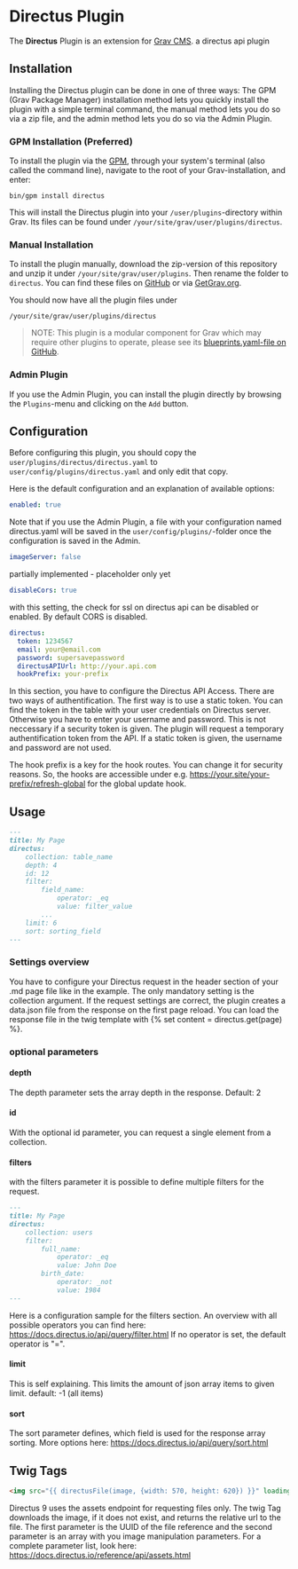 # Directus Plugin

The **Directus** Plugin is an extension for [Grav CMS](http://github.com/getgrav/grav). a directus api plugin

## Installation

Installing the Directus plugin can be done in one of three ways: The GPM (Grav Package Manager) installation method lets you quickly install the plugin with a simple terminal command, the manual method lets you do so via a zip file, and the admin method lets you do so via the Admin Plugin.

### GPM Installation (Preferred)

To install the plugin via the [GPM](http://learn.getgrav.org/advanced/grav-gpm), through your system's terminal (also called the command line), navigate to the root of your Grav-installation, and enter:

    bin/gpm install directus

This will install the Directus plugin into your `/user/plugins`-directory within Grav. Its files can be found under `/your/site/grav/user/plugins/directus`.

### Manual Installation

To install the plugin manually, download the zip-version of this repository and unzip it under `/your/site/grav/user/plugins`. Then rename the folder to `directus`. You can find these files on [GitHub](https://github.com//grav-plugin-directus) or via [GetGrav.org](http://getgrav.org/downloads/plugins#extras).

You should now have all the plugin files under

    /your/site/grav/user/plugins/directus
	
> NOTE: This plugin is a modular component for Grav which may require other plugins to operate, please see its [blueprints.yaml-file on GitHub](https://github.com//grav-plugin-directus/blob/master/blueprints.yaml).

### Admin Plugin

If you use the Admin Plugin, you can install the plugin directly by browsing the `Plugins`-menu and clicking on the `Add` button.

## Configuration

Before configuring this plugin, you should copy the `user/plugins/directus/directus.yaml` to `user/config/plugins/directus.yaml` and only edit that copy.

Here is the default configuration and an explanation of available options:

```yaml
enabled: true
```
Note that if you use the Admin Plugin, a file with your configuration named directus.yaml will be saved in the `user/config/plugins/`-folder once the configuration is saved in the Admin.

```yaml
imageServer: false
```
partially implemented - placeholder only yet

```yaml
disableCors: true
```
with this setting, the check for ssl on directus api can be disabled or enabled. By default CORS is disabled.

```yaml
directus:
  token: 1234567
  email: your@email.com
  password: supersavepassword
  directusAPIUrl: http://your.api.com
  hookPrefix: your-prefix
```

In this section, you have to configure the Directus API Access. There are two ways of authentification. The first way is to use a static token. You can find the token in the table with your user credentials on Directus server. Otherwise you have to enter your username and password. This is not neccessary if a security token is given. The plugin will request a temporary authentification token from the API. If a static token is given, the username and password are not used.

The hook prefix is a key for the hook routes. You can change it for security reasons. So, the hooks are accessible under e.g. https://your.site/your-prefix/refresh-global for the global update hook. 
## Usage

```md
---
title: My Page
directus:
    collection: table_name
    depth: 4
    id: 12
    filter:
        field_name:
            operator: _eq
            value: filter_value
        ...
    limit: 6
    sort: sorting_field
---
```
### Settings overview
You have to configure your Directus request in the header section of your .md page file like in the example. The only mandatory setting is the collection argument. If the request settings are correct, the plugin creates a data.json file from the response on the first page reload. You can load the response file in the twig template with {% set content = directus.get(page) %}.

### optional parameters

#### depth
The depth parameter sets the array depth in the response. Default: 2

#### id
With the optional id parameter, you can request a single element from a collection.

#### filters
with the filters parameter it is possible to define multiple filters for the request.
```md
---
title: My Page
directus:
    collection: users
    filter:
        full_name:
            operator: _eq
            value: John Doe
        birth_date:
            operator: _not
            value: 1984
---
```
Here is a configuration sample for the filters section. An overview with all possible operators you can find here: https://docs.directus.io/api/query/filter.html
If no operator is set, the default operator is "=".

#### limit
This is self explaining. This limits the amount of json array items to given limit. default: -1 (all items) 

#### sort
The sort parameter defines, which field is used for the response array sorting. More options here: https://docs.directus.io/api/query/sort.html

## Twig Tags
```md
<img src="{{ directusFile(image, {width: 570, height: 620}) }}" loading="lazy" />
```
Directus 9 uses the assets endpoint for requesting files only. The twig Tag downloads the image, if it does not exist, and returns the relative url to the file. The first parameter is the UUID of the file reference and the second parameter is an array with you image manipulation parameters. For a complete parameter list, look here: https://docs.directus.io/reference/api/assets.html

